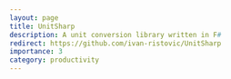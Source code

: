 ```yaml
---
layout: page
title: UnitSharp
description: A unit conversion library written in F# 
redirect: https://github.com/ivan-ristovic/UnitSharp
importance: 3
category: productivity
---
```


